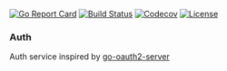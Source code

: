 [![Go Report Card](https://goreportcard.com/badge/github.com/stiks/gobs?style=flat-square)](https://goreportcard.com/report/github.com/stiks/gobs)
[![Build Status](https://travis-ci.org/stiks/gobs.svg?branch=master)](https://travis-ci.org/stiks/gobs)
[![Codecov](https://codecov.io/gh/stiks/gobs/branch/master/graph/badge.svg)](https://codecov.io/gh/stiks/gobs)
[![License](http://img.shields.io/badge/license-mit-blue.svg?style=flat-square)](https://raw.githubusercontent.com/stiks/gobs/master/LICENSE)

### Auth

Auth service inspired by [go-oauth2-server](https://github.com/RichardKnop/go-oauth2-server)
